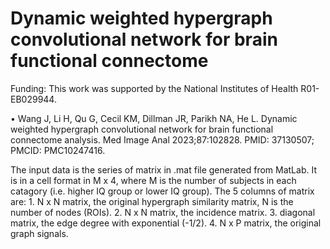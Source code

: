 # Dynamic weighted hypergraph convolutional network for brain functional connectome

Funding: This work was supported by the National Institutes of Health R01-EB029944.

•	Wang J, Li H, Qu G, Cecil KM, Dillman JR, Parikh NA, He L. Dynamic weighted hypergraph convolutional network for brain functional connectome analysis. Med Image Anal 2023;87:102828. PMID: 37130507; PMCID: PMC10247416.


The input data is the series of matrix in .mat file generated from MatLab. It is in a cell format in M x 4, where M is the number of subjects in each catagory (i.e. higher IQ group or lower IQ group). 
The 5 columns of matrix are:
                   1. N x N matrix, the original hypergraph similarity matrix, N is the number of nodes (ROIs).
                   2. N x N matrix, the incidence matrix.
                   3. diagonal matrix, the edge degree with exponential (-1/2).
                   4. N x P matrix, the original graph signals.
            
